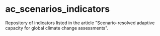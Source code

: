 # ac_scenarios_indicators
Repository of indicators listed in the article "Scenario-resolved adaptive capacity for global climate change assessments".
